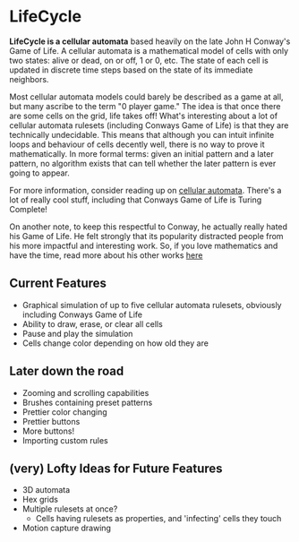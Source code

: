 
# LifeCycle

**LifeCycle is a cellular automata** based heavily on the late John H Conway's Game of Life. A cellular automata is a
mathematical model of cells with only two states: alive or dead, on or off, 1 or 0, etc. The state of each cell 
is updated in discrete time steps based on the state of its immediate neighbors. 

Most cellular automata models could barely be described as a game at all, but many ascribe to the term "0 player game."
The idea is that once there are some cells on the grid, life takes off! What's interesting about a lot of cellular automata
rulesets (including Conways Game of Life) is that they are technically undecidable. This means that although you can intuit infinite loops and behaviour of cells decently well,
there is no way to prove it mathematically. In more formal terms: given an initial pattern and a later pattern, 
no algorithm exists that can tell whether the later pattern is ever going to appear.

For more information, consider reading up on [cellular automata](https://en.wikipedia.org/wiki/Cellular_automaton). There's a
lot of really cool stuff, including that Conways Game of Life is Turing Complete!

On another note, to keep this respectful to Conway, he actually really hated his Game of Life. He felt strongly that its popularity
distracted people from his more impactful and interesting work. So, if you love mathematics and have the time, read more about 
his other works [here](https://en.wikipedia.org/wiki/John_Horton_Conway)


## Current Features

- Graphical simulation of up to five cellular automata rulesets, obviously including Conways Game of Life
- Ability to draw, erase, or clear all cells
- Pause and play the simulation
- Cells change color depending on how old they are


## Later down the road

- Zooming and scrolling capabilities
- Brushes containing preset patterns
- Prettier color changing
- Prettier buttons
- More buttons!
- Importing custom rules


## (very) Lofty Ideas for Future Features
- 3D automata
- Hex grids
- Multiple rulesets at once?
    - Cells having rulesets as properties, and 'infecting' cells they touch
- Motion capture drawing
  

